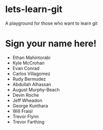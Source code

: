 # lets-learn-git
A playground for those who want to learn git

# Sign your name here!
- Ethan Mahintorabi
- Kyle McCrohan
- Evan Conrad
- Carlos Villagomez
- Rudy Bermudez
- Abdullah Alhassan
- August Murphy-Beach
- Devin Roche
- Jeff Wheadon
- George Kunthara
- Will Fraisl
- Trevor Flynn
- Trevor Farthing



